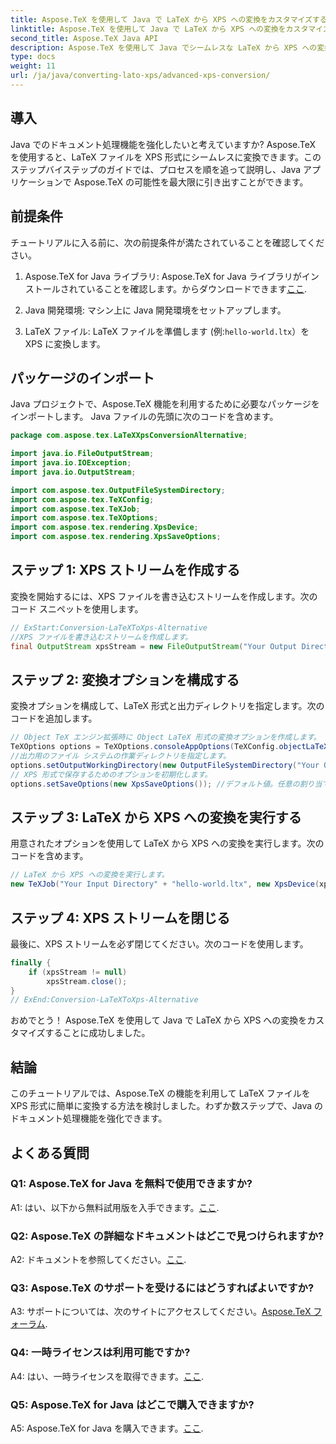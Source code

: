 ```yaml
---
title: Aspose.TeX を使用して Java で LaTeX から XPS への変換をカスタマイズする
linktitle: Aspose.TeX を使用して Java で LaTeX から XPS への変換をカスタマイズする
second_title: Aspose.TeX Java API
description: Aspose.TeX を使用して Java でシームレスな LaTeX から XPS への変換を解除します。効率的に文書を処理するには、ステップバイステップのガイドに従ってください。
type: docs
weight: 11
url: /ja/java/converting-lato-xps/advanced-xps-conversion/
---
```

## 導入

Java でのドキュメント処理機能を強化したいと考えていますか? Aspose.TeX を使用すると、LaTeX ファイルを XPS 形式にシームレスに変換できます。このステップバイステップのガイドでは、プロセスを順を追って説明し、Java アプリケーションで Aspose.TeX の可能性を最大限に引き出すことができます。

## 前提条件

チュートリアルに入る前に、次の前提条件が満たされていることを確認してください。

1.  Aspose.TeX for Java ライブラリ: Aspose.TeX for Java ライブラリがインストールされていることを確認します。からダウンロードできます[ここ](https://releases.aspose.com/tex/java/).

2. Java 開発環境: マシン上に Java 開発環境をセットアップします。

3.  LaTeX ファイル: LaTeX ファイルを準備します (例:`hello-world.ltx`）を XPS に変換します。

## パッケージのインポート

Java プロジェクトで、Aspose.TeX 機能を利用するために必要なパッケージをインポートします。 Java ファイルの先頭に次のコードを含めます。

```java
package com.aspose.tex.LaTeXXpsConversionAlternative;

import java.io.FileOutputStream;
import java.io.IOException;
import java.io.OutputStream;

import com.aspose.tex.OutputFileSystemDirectory;
import com.aspose.tex.TeXConfig;
import com.aspose.tex.TeXJob;
import com.aspose.tex.TeXOptions;
import com.aspose.tex.rendering.XpsDevice;
import com.aspose.tex.rendering.XpsSaveOptions;
```

## ステップ 1: XPS ストリームを作成する

変換を開始するには、XPS ファイルを書き込むストリームを作成します。次のコード スニペットを使用します。

```java
// ExStart:Conversion-LaTeXToXps-Alternative
//XPS ファイルを書き込むストリームを作成します。
final OutputStream xpsStream = new FileOutputStream("Your Output Directory" + "any-name.xps");
```

## ステップ 2: 変換オプションを構成する

変換オプションを構成して、LaTeX 形式と出力ディレクトリを指定します。次のコードを追加します。

```java
// Object TeX エンジン拡張時に Object LaTeX 形式の変換オプションを作成します。
TeXOptions options = TeXOptions.consoleAppOptions(TeXConfig.objectLaTeX());
//出力用のファイル システムの作業ディレクトリを指定します。
options.setOutputWorkingDirectory(new OutputFileSystemDirectory("Your Output Directory"));
// XPS 形式で保存するためのオプションを初期化します。
options.setSaveOptions(new XpsSaveOptions()); //デフォルト値。任意の割り当て。
```

## ステップ 3: LaTeX から XPS への変換を実行する

用意されたオプションを使用して LaTeX から XPS への変換を実行します。次のコードを含めます。

```java
// LaTeX から XPS への変換を実行します。
new TeXJob("Your Input Directory" + "hello-world.ltx", new XpsDevice(xpsStream), options).run();
```

## ステップ 4: XPS ストリームを閉じる

最後に、XPS ストリームを必ず閉じてください。次のコードを使用します。

```java
finally {
    if (xpsStream != null)
        xpsStream.close();
}
// ExEnd:Conversion-LaTeXToXps-Alternative
```

おめでとう！ Aspose.TeX を使用して Java で LaTeX から XPS への変換をカスタマイズすることに成功しました。

## 結論

このチュートリアルでは、Aspose.TeX の機能を利用して LaTeX ファイルを XPS 形式に簡単に変換する方法を検討しました。わずか数ステップで、Java のドキュメント処理機能を強化できます。

## よくある質問

### Q1: Aspose.TeX for Java を無料で使用できますか?

 A1: はい、以下から無料試用版を入手できます。[ここ](https://releases.aspose.com/).

### Q2: Aspose.TeX の詳細なドキュメントはどこで見つけられますか?

 A2: ドキュメントを参照してください。[ここ](https://reference.aspose.com/tex/java/).

### Q3: Aspose.TeX のサポートを受けるにはどうすればよいですか?

 A3: サポートについては、次のサイトにアクセスしてください。[Aspose.TeX フォーラム](https://forum.aspose.com/c/tex/47).

### Q4: 一時ライセンスは利用可能ですか?

 A4: はい、一時ライセンスを取得できます。[ここ](https://purchase.aspose.com/temporary-license/).

### Q5: Aspose.TeX for Java はどこで購入できますか?

 A5: Aspose.TeX for Java を購入できます。[ここ](https://purchase.aspose.com/buy).
